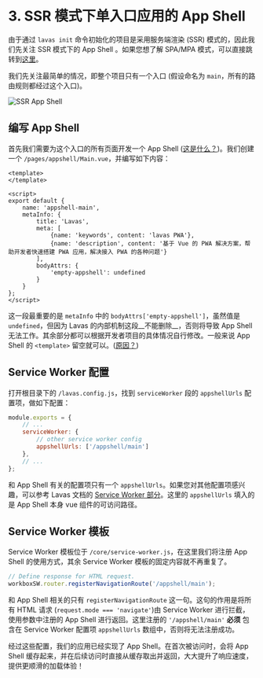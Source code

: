 # 3. SSR 模式下单入口应用的 App Shell

由于通过 `lavas init` 命令初始化的项目是采用服务端渲染 (SSR) 模式的，因此我们先关注 SSR 模式下的 App Shell 。如果您想了解 SPA/MPA 模式，可以直接跳转到[这里](/codelab/service-worker/spa-mpa-config)。

我们先关注最简单的情况，即整个项目只有一个入口 (假设命名为 `main`，所有的路由规则都经过这个入口)。

![SSR App Shell](http://boscdn.bpc.baidu.com/assets/lavas/codelab/appshell.png)

## 编写 App Shell

首先我们需要为这个入口的所有页面开发一个 App Shell ([这是什么？](/guide/v2/advanced/appshell))。我们创建一个 `/pages/appshell/Main.vue`，并编写如下内容：

```
<template>
</template>

<script>
export default {
    name: 'appshell-main',
    metaInfo: {
        title: 'Lavas',
        meta: [
            {name: 'keywords', content: 'lavas PWA'},
            {name: 'description', content: '基于 Vue 的 PWA 解决方案，帮助开发者快速搭建 PWA 应用，解决接入 PWA 的各种问题'}
        ],
        bodyAttrs: {
            'empty-appshell': undefined
        }
    }
};
</script>
```

这一段最重要的是 `metaInfo` 中的 `bodyAttrs['empty-appshell']`，虽然值是 `undefined`，但因为 Lavas 的内部机制这段__不能删除__，否则将导致 App Shell 无法工作。其余部分都可以根据开发者项目的具体情况自行修改。一般来说 App Shell 的 `<template>` 留空就可以。([原因？](/guide/v2/advanced/appshell#Skeleton-和-App-Shell-的差异))

## Service Worker 配置

打开根目录下的 `/lavas.config.js`，找到 `serviceWorker` 段的 `appshellUrls` 配置项，做如下配置：

```javascript
module.exports = {
    // ...
    serviceWorker: {
        // other service worker config
        appshellUrls: ['/appshell/main']
    },
    // ...
};
```

和 App Shell 有关的配置项只有一个 `appshellUrls`。如果您对其他配置项感兴趣，可以参考 Lavas 文档的 [Service Worker 部分](/guide/v2/advanced/service-worker)。这里的 `appshellUrls` 填入的是 App Shell 本身 vue 组件的可访问路径。

## Service Worker 模板

Service Worker 模板位于 `/core/service-worker.js`，在这里我们将注册 App Shell 的使用方式，其余 Service Worker 模板的固定内容就不再重复了。

```javascript
// Define response for HTML request.
workboxSW.router.registerNavigationRoute('/appshell/main');
```

和 App Shell 相关的只有 `registerNavigationRoute` 这一句。这句的作用是将所有 HTML 请求 (`request.mode === 'navigate'`)由 Service Worker 进行拦截，使用参数中注册的 App Shell 进行返回。这里注册的 `'/appshell/main'` __必须__ 包含在 Service Worker 配置项 `appshellUrls` 数组中，否则将无法注册成功。

经过这些配置，我们的应用已经实现了 App Shell。在首次被访问时，会将 App Shell 缓存起来，并在后续访问时直接从缓存取出并返回，大大提升了响应速度，提供更顺滑的加载体验！
